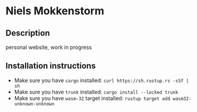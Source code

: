# Niels Mokkenstorm

## Description
personal website, work in progress

## Installation instructions

- Make sure you have `cargo` installed: `curl https://sh.rustup.rs -sSf | sh`
- Make sure you have `trunk` installed: `cargo install --locked trunk`
- Make sure you have `wasm-32` target installed: `rustup target add wasm32-unknown-unknown`
